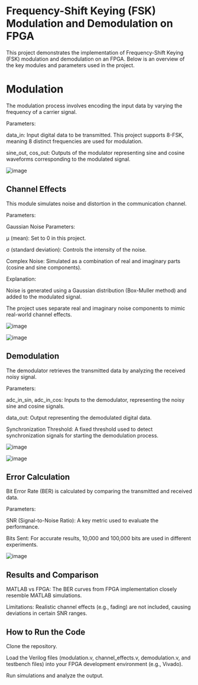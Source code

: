 # Frequency-Shift Keying (FSK) Modulation and Demodulation on FPGA

This project demonstrates the implementation of Frequency-Shift Keying (FSK) modulation and demodulation on an FPGA. Below is an overview of the key modules and parameters used in the project.

# Modulation

The modulation process involves encoding the input data by varying the frequency of a carrier signal.

Parameters:

data_in: Input digital data to be transmitted. This project supports 8-FSK, meaning 8 distinct frequencies are used for modulation.

sine_out, cos_out: Outputs of the modulator representing sine and cosine waveforms corresponding to the modulated signal.

![image](https://github.com/user-attachments/assets/14c27cfe-85c1-4c56-bace-96196a8af055)

## Channel Effects

This module simulates noise and distortion in the communication channel.

Parameters:

Gaussian Noise Parameters:

μ (mean): Set to 0 in this project.

σ (standard deviation): Controls the intensity of the noise.

Complex Noise: Simulated as a combination of real and imaginary parts (cosine and sine components).

Explanation:

Noise is generated using a Gaussian distribution (Box-Muller method) and added to the modulated signal.

The project uses separate real and imaginary noise components to mimic real-world channel effects.

![image](https://github.com/user-attachments/assets/5c87e81e-9434-4f44-887c-aec55662c051)

![image](https://github.com/user-attachments/assets/a51567c4-e87a-4b20-b281-f682c4fca050)

## Demodulation

The demodulator retrieves the transmitted data by analyzing the received noisy signal.

Parameters:

adc_in_sin, adc_in_cos: Inputs to the demodulator, representing the noisy sine and cosine signals.

data_out: Output representing the demodulated digital data.

Synchronization Threshold: A fixed threshold used to detect synchronization signals for starting the demodulation process.

![image](https://github.com/user-attachments/assets/7fa8a780-b143-4fa2-af77-d84e9f226891)

![image](https://github.com/user-attachments/assets/26d6ebb3-11bf-4a1e-92fd-2180a822f10c)

## Error Calculation

Bit Error Rate (BER) is calculated by comparing the transmitted and received data.

Parameters:

SNR (Signal-to-Noise Ratio): A key metric used to evaluate the performance.

Bits Sent: For accurate results, 10,000 and 100,000 bits are used in different experiments.

![image](https://github.com/user-attachments/assets/ef3e22a8-7a11-49b7-a754-a391830786ed)

## Results and Comparison

MATLAB vs FPGA: The BER curves from FPGA implementation closely resemble MATLAB simulations.

Limitations: Realistic channel effects (e.g., fading) are not included, causing deviations in certain SNR ranges.

## How to Run the Code

Clone the repository.

Load the Verilog files (modulation.v, channel_effects.v, demodulation.v, and testbench files) into your FPGA development environment (e.g., Vivado).

Run simulations and analyze the output.


